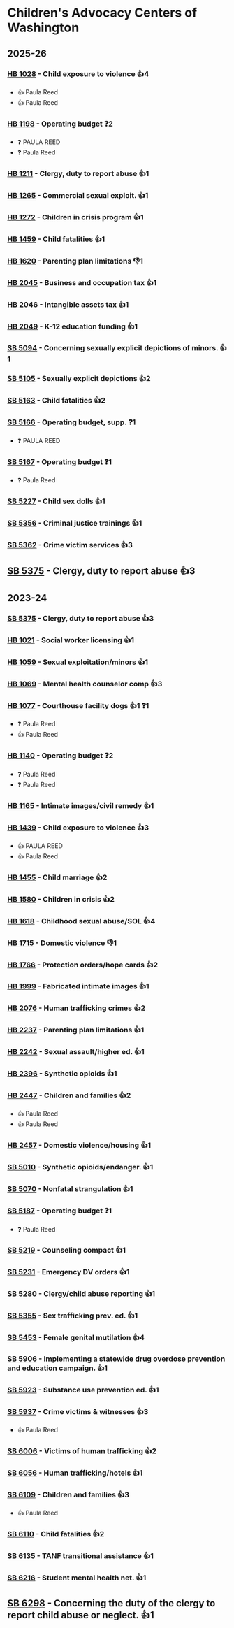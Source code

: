 # Children's Advocacy Centers of Washington
## 2025-26

### [HB 1028](/bill/2025-26/hb/1028/) - Child exposure to violence 👍4  
* 👍 Paula Reed
* 👍 Paula Reed

### [HB 1198](/bill/2025-26/hb/1198/) - Operating budget   ❓2
* ❓ PAULA REED
* ❓ Paula Reed

### [HB 1211](/bill/2025-26/hb/1211/) - Clergy, duty to report abuse 👍1  

### [HB 1265](/bill/2025-26/hb/1265/) - Commercial sexual exploit. 👍1  

### [HB 1272](/bill/2025-26/hb/1272/) - Children in crisis program 👍1  

### [HB 1459](/bill/2025-26/hb/1459/) - Child fatalities 👍1  

### [HB 1620](/bill/2025-26/hb/1620/) - Parenting plan limitations  👎1 

### [HB 2045](/bill/2025-26/hb/2045/) - Business and occupation tax 👍1  

### [HB 2046](/bill/2025-26/hb/2046/) - Intangible assets tax 👍1  

### [HB 2049](/bill/2025-26/hb/2049/) - K-12 education funding 👍1  

### [SB 5094](/bill/2025-26/sb/5094/) - Concerning sexually explicit depictions of minors.  👍1  

### [SB 5105](/bill/2025-26/sb/5105/) - Sexually explicit depictions 👍2  

### [SB 5163](/bill/2025-26/sb/5163/) - Child fatalities 👍2  

### [SB 5166](/bill/2025-26/sb/5166/) - Operating budget, supp.   ❓1
* ❓ PAULA REED

### [SB 5167](/bill/2025-26/sb/5167/) - Operating budget   ❓1
* ❓ Paula Reed

### [SB 5227](/bill/2025-26/sb/5227/) - Child sex dolls 👍1  

### [SB 5356](/bill/2025-26/sb/5356/) - Criminal justice trainings 👍1  

### [SB 5362](/bill/2025-26/sb/5362/) - Crime victim services 👍3  

## [SB 5375](/bill/2025-26/sb/5375/) - Clergy, duty to report abuse 👍3  

## 2023-24

### [SB 5375](/bill/2023-24/sb/5375/) - Clergy, duty to report abuse 👍3  

### [HB 1021](/bill/2023-24/hb/1021/) - Social worker licensing 👍1  

### [HB 1059](/bill/2023-24/hb/1059/) - Sexual exploitation/minors 👍1  

### [HB 1069](/bill/2023-24/hb/1069/) - Mental health counselor comp 👍3  

### [HB 1077](/bill/2023-24/hb/1077/) - Courthouse facility dogs 👍1  ❓1
* ❓ Paula Reed
* 👍 Paula Reed

### [HB 1140](/bill/2023-24/hb/1140/) - Operating budget   ❓2
* ❓ Paula Reed
* ❓ Paula Reed

### [HB 1165](/bill/2023-24/hb/1165/) - Intimate images/civil remedy 👍1  

### [HB 1439](/bill/2023-24/hb/1439/) - Child exposure to violence 👍3  
* 👍 PAULA REED
* 👍 Paula Reed

### [HB 1455](/bill/2023-24/hb/1455/) - Child marriage 👍2  

### [HB 1580](/bill/2023-24/hb/1580/) - Children in crisis 👍2  

### [HB 1618](/bill/2023-24/hb/1618/) - Childhood sexual abuse/SOL 👍4  

### [HB 1715](/bill/2023-24/hb/1715/) - Domestic violence  👎1 

### [HB 1766](/bill/2023-24/hb/1766/) - Protection orders/hope cards 👍2  

### [HB 1999](/bill/2023-24/hb/1999/) - Fabricated intimate images 👍1  

### [HB 2076](/bill/2023-24/hb/2076/) - Human trafficking crimes 👍2  

### [HB 2237](/bill/2023-24/hb/2237/) - Parenting plan limitations 👍1  

### [HB 2242](/bill/2023-24/hb/2242/) - Sexual assault/higher ed. 👍1  

### [HB 2396](/bill/2023-24/hb/2396/) - Synthetic opioids 👍1  

### [HB 2447](/bill/2023-24/hb/2447/) - Children and families 👍2  
* 👍 Paula Reed
* 👍 Paula Reed

### [HB 2457](/bill/2023-24/hb/2457/) - Domestic violence/housing 👍1  

### [SB 5010](/bill/2023-24/sb/5010/) - Synthetic opioids/endanger. 👍1  

### [SB 5070](/bill/2023-24/sb/5070/) - Nonfatal strangulation 👍1  

### [SB 5187](/bill/2023-24/sb/5187/) - Operating budget   ❓1
* ❓ Paula Reed

### [SB 5219](/bill/2023-24/sb/5219/) - Counseling compact 👍1  

### [SB 5231](/bill/2023-24/sb/5231/) - Emergency DV orders 👍1  

### [SB 5280](/bill/2023-24/sb/5280/) - Clergy/child abuse reporting 👍1  

### [SB 5355](/bill/2023-24/sb/5355/) - Sex trafficking prev. ed. 👍1  

### [SB 5453](/bill/2023-24/sb/5453/) - Female genital mutilation 👍4  

### [SB 5906](/bill/2023-24/sb/5906/) - Implementing a statewide drug overdose prevention and education campaign. 👍1  

### [SB 5923](/bill/2023-24/sb/5923/) - Substance use prevention ed. 👍1  

### [SB 5937](/bill/2023-24/sb/5937/) - Crime victims & witnesses 👍3  
* 👍 Paula Reed

### [SB 6006](/bill/2023-24/sb/6006/) - Victims of human trafficking 👍2  

### [SB 6056](/bill/2023-24/sb/6056/) - Human trafficking/hotels 👍1  

### [SB 6109](/bill/2023-24/sb/6109/) - Children and families 👍3  
* 👍 Paula Reed

### [SB 6110](/bill/2023-24/sb/6110/) - Child fatalities 👍2  

### [SB 6135](/bill/2023-24/sb/6135/) - TANF transitional assistance 👍1  

### [SB 6216](/bill/2023-24/sb/6216/) - Student mental health net. 👍1  

## [SB 6298](/bill/2023-24/sb/6298/) - Concerning the duty of the clergy to report child abuse or neglect. 👍1  
